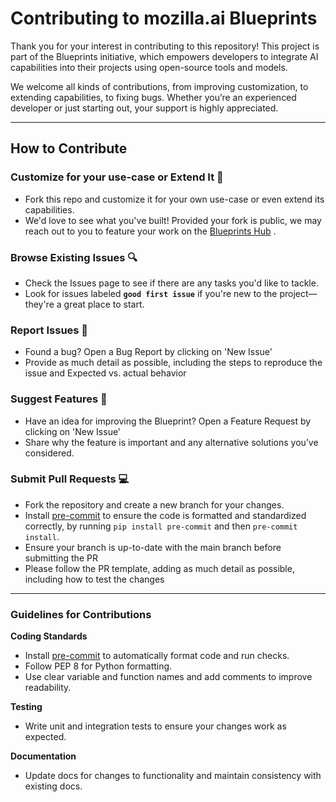# Contributing to mozilla.ai Blueprints

Thank you for your interest in contributing to this repository! This project is part of the Blueprints initiative, which empowers developers to integrate AI capabilities into their projects using open-source tools and models.

We welcome all kinds of contributions, from improving customization, to extending capabilities, to fixing bugs. Whether you’re an experienced developer or just starting out, your support is highly appreciated.

---

## **How to Contribute**

### **Customize for your use-case or Extend It** 🔧
- Fork this repo and customize it for your own use-case or even extend its capabilities.
- We'd love to see what you've built! Provided your fork is public, we may reach out to you to feature your work on the [Blueprints Hub](https://developer-hub.mozilla.ai/) .

### **Browse Existing Issues** 🔍
- Check the Issues page to see if there are any tasks you'd like to tackle.
- Look for issues labeled **`good first issue`** if you're new to the project—they're a great place to start.

### **Report Issues** 🐛
- Found a bug? Open a Bug Report by clicking on 'New Issue'
- Provide as much detail as possible, including the steps to reproduce the issue and Expected vs. actual behavior

### **Suggest Features** 🚀
- Have an idea for improving the Blueprint? Open a Feature Request by clicking on 'New Issue'
- Share why the feature is important and any alternative solutions you’ve considered.

### **Submit Pull Requests** 💻
- Fork the repository and create a new branch for your changes.
- Install [pre-commit](https://pre-commit.com/) to ensure the code is formatted and standardized correctly, by running `pip install pre-commit` and then `pre-commit install`.
- Ensure your branch is up-to-date with the main branch before submitting the PR
- Please follow the PR template, adding as much detail as possible, including how to test the changes

---

### **Guidelines for Contributions**

**Coding Standards**
- Install [pre-commit](https://pre-commit.com/) to automatically format code and run checks.
- Follow PEP 8 for Python formatting.
- Use clear variable and function names and add comments to improve readability.

**Testing**
- Write unit and integration tests to ensure your changes work as expected.

**Documentation**
- Update docs for changes to functionality and maintain consistency with existing docs.
